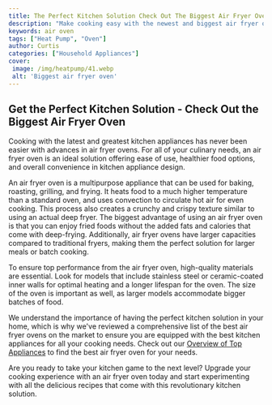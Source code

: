 ```yaml
---
title: The Perfect Kitchen Solution Check Out The Biggest Air Fryer Oven
description: "Make cooking easy with the newest and biggest air fryer oven Find out what this handy appliance has to offer and how it can help you create delicious meals with ease"
keywords: air oven
tags: ["Heat Pump", "Oven"]
author: Curtis
categories: ["Household Appliances"]
cover: 
 image: /img/heatpump/41.webp
 alt: 'Biggest air fryer oven'
---
```

## Get the Perfect Kitchen Solution - Check Out the Biggest Air Fryer Oven
Cooking with the latest and greatest kitchen appliances has never been easier with advances in air fryer ovens. For all of your culinary needs, an air fryer oven is an ideal solution offering ease of use, healthier food options, and overall convenience in kitchen appliance design. 

An air fryer oven is a multipurpose appliance that can be used for baking, roasting, grilling, and frying. It heats food to a much higher temperature than a standard oven, and uses convection to circulate hot air for even cooking. This process also creates a crunchy and crispy texture similar to using an actual deep fryer. The biggest advantage of using an air fryer oven is that you can enjoy fried foods without the added fats and calories that come with deep-frying. Additionally, air fryer ovens have larger capacities compared to traditional fryers, making them the perfect solution for larger meals or batch cooking. 

To ensure top performance from the air fryer oven, high-quality materials are essential. Look for models that include stainless steel or ceramic-coated inner walls for optimal heating and a longer lifespan for the oven. The size of the oven is important as well, as larger models accommodate bigger batches of food. 

We understand the importance of having the perfect kitchen solution in your home, which is why we've reviewed a comprehensive list of the best air fryer ovens on the market to ensure you are equipped with the best kitchen appliances for all your cooking needs. Check out our [Overview of Top Appliances](./pages/appliance-overview) to find the best air fryer oven for your needs. 

Are you ready to take your kitchen game to the next level? Upgrade your cooking experience with an air fryer oven today and start experimenting with all the delicious recipes that come with this revolutionary kitchen solution.
